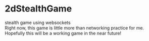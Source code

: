 # 2dStealthGame
stealth game using websockets<br />
Right now, this game is little more than networking practice for me.<br />
Hopefully this will be a working game in the near future! <br />
